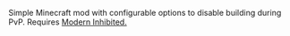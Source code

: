 Simple Minecraft mod with configurable options to disable building during PvP. Requires [Modern Inhibited.](https://www.curseforge.com/minecraft/mc-mods/modern-inhibited)